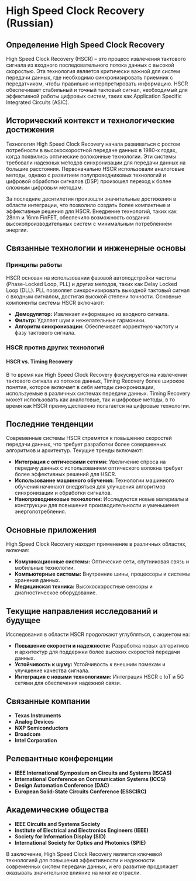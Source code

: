 # High Speed Clock Recovery (Russian)

## Определение High Speed Clock Recovery

High Speed Clock Recovery (HSCR) – это процесс извлечения тактового сигнала из входного последовательного потока данных с высокой скоростью. Эта технология является критически важной для систем передачи данных, где необходимо синхронизировать приемник с передатчиком, чтобы правильно интерпретировать информацию. HSCR обеспечивает стабильный и точный тактовый сигнал, необходимый для эффективной работы цифровых систем, таких как Application Specific Integrated Circuits (ASIC).

## Исторический контекст и технологические достижения

Технология High Speed Clock Recovery начала развиваться с ростом потребности в высокоскоростной передаче данных в 1980-х годах, когда появились оптические волоконные технологии. Эти системы требовали надежных методов синхронизации для передачи данных на большие расстояния. Первоначально HSCR использовали аналоговые методы, однако с развитием полупроводниковых технологий и цифровой обработки сигналов (DSP) произошел переход к более сложным цифровым методам.

За последние десятилетия произошли значительные достижения в области интеграции, что позволило создать более компактные и эффективные решения для HSCR. Внедрение технологий, таких как 28nm и 16nm FinFET, обеспечило возможность создания высокопроизводительных систем с минимальным потреблением энергии.

## Связанные технологии и инженерные основы

### Принципы работы

HSCR основан на использовании фазовой автоподстройки частоты (Phase-Locked Loop, PLL) и других методов, таких как Delay Locked Loop (DLL). PLL позволяет синхронизировать выходной тактовый сигнал с входным сигналом, достигая высокой степени точности. Основные компоненты системы HSCR включают:

- **Демодулятор:** Извлекает информацию из входного сигнала.
- **Фильтр:** Удаляет шум и нежелательные гармоники.
- **Алгоритм синхронизации:** Обеспечивает корректную частоту и фазу тактового сигнала.

### HSCR против других технологий

#### HSCR vs. Timing Recovery

В то время как High Speed Clock Recovery фокусируется на извлечении тактового сигнала из потоков данных, Timing Recovery более широкое понятие, которое включает в себя методы синхронизации, используемые в различных системах передачи данных. Timing Recovery может использовать как аналоговые, так и цифровые методы, в то время как HSCR преимущественно полагается на цифровые технологии.

## Последние тенденции

Современные системы HSCR стремятся к повышению скоростей передачи данных, что требует разработки более совершенных алгоритмов и архитектур. Текущие тренды включают:

- **Интеграция с оптическими сетями:** Увеличение спроса на передачу данных с использованием оптического волокна требует более эффективных решений для HSCR.
- **Использование машинного обучения:** Технологии машинного обучения начинают внедряться для улучшения алгоритмов синхронизации и обработки сигналов.
- **Нанопроводниковые технологии:** Исследуются новые материалы и конструкции для повышения производительности и уменьшения энергопотребления.

## Основные приложения

High Speed Clock Recovery находит применение в различных областях, включая:

- **Комуникационные системы:** Оптические сети, спутниковая связь и мобильные технологии.
- **Компьютерные системы:** Внутренние шины, процессоры и системы хранения данных.
- **Медицинская техника:** Высокоскоростные сенсоры и диагностическое оборудование.

## Текущие направления исследований и будущее

Исследования в области HSCR продолжают углубляться, с акцентом на:

- **Повышение скорости и надежности:** Разработка новых алгоритмов и архитектур для поддержки более высоких скоростей передачи данных.
- **Устойчивость к шуму:** Устойчивость к внешним помехам и улучшение качества сигнала.
- **Интеграция с новыми технологиями:** Интеграция HSCR с IoT и 5G сетями для обеспечения надежной связи.

## Связанные компании

- **Texas Instruments**
- **Analog Devices**
- **NXP Semiconductors**
- **Broadcom**
- **Intel Corporation**

## Релевантные конференции

- **IEEE International Symposium on Circuits and Systems (ISCAS)**
- **International Conference on Communication Systems (ICCS)**
- **Design Automation Conference (DAC)**
- **European Solid-State Circuits Conference (ESSCIRC)**

## Академические общества

- **IEEE Circuits and Systems Society**
- **Institute of Electrical and Electronics Engineers (IEEE)**
- **Society for Information Display (SID)**
- **International Society for Optics and Photonics (SPIE)**

В заключение, High Speed Clock Recovery является ключевой технологией для повышения эффективности и надежности современных систем передачи данных, и его развитие продолжает оказывать значительное влияние на многие отрасли.